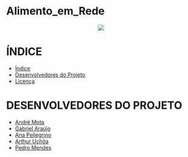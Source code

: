 # Alimento_em_Rede

<p align="center">
   <img src="http://www1.unicap.br/icam/wp-content/uploads/2019/06/marca_nova.svg" />
  </p>

# ÍNDICE
* [Índice](#índice)
* [Desenvolvedores do Projeto](#desenvolvedores-do-projeto)
* [Licença](#licença)

# DESENVOLVEDORES DO PROJETO
* [André Mota]()
* [Gabriel Araújo](https://github.com/Gabriel-SL-Araujo)
* [Ana Pellegrino]()
* [Arthur Uchôa]()
* [Pedro Mendes]()
